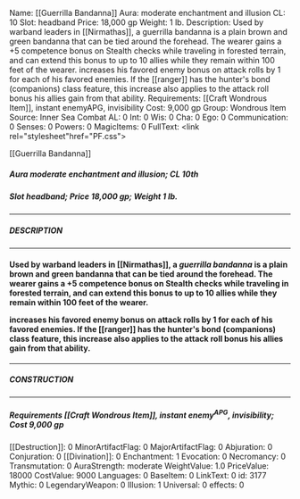 Name: [[Guerrilla Bandanna]]
Aura: moderate enchantment and illusion
CL: 10
Slot: headband
Price: 18,000 gp
Weight: 1 lb.
Description: Used by warband leaders in [[Nirmathas]], a guerrilla bandanna is a plain brown and green bandanna that can be tied around the forehead. The wearer gains a +5 competence bonus on Stealth checks while traveling in forested terrain, and can extend this bonus to up to 10 allies while they remain within 100 feet of the wearer. increases his favored enemy bonus on attack rolls by 1 for each of his favored enemies. If the [[ranger]] has the hunter's bond (companions) class feature, this increase also applies to the attack roll bonus his allies gain from that ability.
Requirements: [[Craft Wondrous Item]], instant enemyAPG, invisibility
Cost: 9,000 gp
Group: Wondrous Item
Source: Inner Sea Combat
AL: 0
Int: 0
Wis: 0
Cha: 0
Ego: 0
Communication: 0
Senses: 0
Powers: 0
MagicItems: 0
FullText: <link rel="stylesheet"href="PF.css"><div class="heading"><p class="alignleft">[[Guerrilla Bandanna]]</p><div style="clear: both;"></div></div><div><h5><b>Aura </b>moderate enchantment and illusion; <b>CL </b>10th</h5><h5><b>Slot </b>headband; <b>Price </b>18,000 gp; <b>Weight </b>1 lb.</h5></div><hr/><div><h5><b>DESCRIPTION</b></h5></div><hr/><div><h4><p>Used by warband leaders in [[Nirmathas]], a <i>guerrilla bandanna</i> is a plain brown and green bandanna that can be tied around the forehead. The wearer gains a +5 competence bonus on Stealth checks while traveling in forested terrain, and can extend this bonus to up to 10 allies while they remain within 100 feet of the wearer.</p><p>increases his favored enemy bonus on attack rolls by 1 for each of his favored enemies. If the [[ranger]] has the hunter's bond (companions) class feature, this increase also applies to the attack roll bonus his allies gain from that ability.</p></h4></div><hr/><div><h5><b>CONSTRUCTION</b></h5></div><hr/><div><h5><b>Requirements </b>[[Craft Wondrous Item]], <i>instant enemy<sup>APG</sup></i>, <i>invisibility</i>; <b>Cost </b>9,000 gp</h5></div>
[[Destruction]]: 0
MinorArtifactFlag: 0
MajorArtifactFlag: 0
Abjuration: 0
Conjuration: 0
[[Divination]]: 0
Enchantment: 1
Evocation: 0
Necromancy: 0
Transmutation: 0
AuraStrength: moderate
WeightValue: 1.0
PriceValue: 18000
CostValue: 9000
Languages: 0
BaseItem: 0
LinkText: 0
id: 3177
Mythic: 0
LegendaryWeapon: 0
Illusion: 1
Universal: 0
effects: 0
